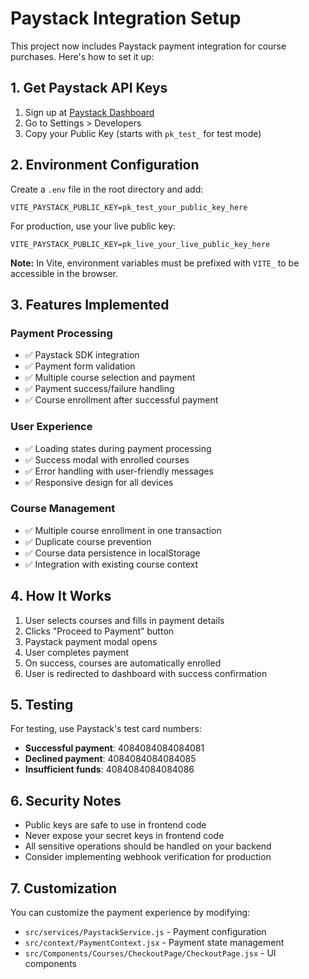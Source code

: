 # Paystack Integration Setup

This project now includes Paystack payment integration for course purchases. Here's how to set it up:

## 1. Get Paystack API Keys

1. Sign up at [Paystack Dashboard](https://dashboard.paystack.com/)
2. Go to Settings > Developers
3. Copy your Public Key (starts with `pk_test_` for test mode)

## 2. Environment Configuration

Create a `.env` file in the root directory and add:

```env
VITE_PAYSTACK_PUBLIC_KEY=pk_test_your_public_key_here
```

For production, use your live public key:
```env
VITE_PAYSTACK_PUBLIC_KEY=pk_live_your_live_public_key_here
```

**Note:** In Vite, environment variables must be prefixed with `VITE_` to be accessible in the browser.

## 3. Features Implemented

### Payment Processing
- ✅ Paystack SDK integration
- ✅ Payment form validation
- ✅ Multiple course selection and payment
- ✅ Payment success/failure handling
- ✅ Course enrollment after successful payment

### User Experience
- ✅ Loading states during payment processing
- ✅ Success modal with enrolled courses
- ✅ Error handling with user-friendly messages
- ✅ Responsive design for all devices

### Course Management
- ✅ Multiple course enrollment in one transaction
- ✅ Duplicate course prevention
- ✅ Course data persistence in localStorage
- ✅ Integration with existing course context

## 4. How It Works

1. User selects courses and fills in payment details
2. Clicks "Proceed to Payment" button
3. Paystack payment modal opens
4. User completes payment
5. On success, courses are automatically enrolled
6. User is redirected to dashboard with success confirmation

## 5. Testing

For testing, use Paystack's test card numbers:
- **Successful payment**: 4084084084084081
- **Declined payment**: 4084084084084085
- **Insufficient funds**: 4084084084084086

## 6. Security Notes

- Public keys are safe to use in frontend code
- Never expose your secret keys in frontend code
- All sensitive operations should be handled on your backend
- Consider implementing webhook verification for production

## 7. Customization

You can customize the payment experience by modifying:
- `src/services/PaystackService.js` - Payment configuration
- `src/context/PaymentContext.jsx` - Payment state management
- `src/Components/Courses/CheckoutPage/CheckoutPage.jsx` - UI components
